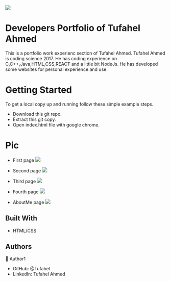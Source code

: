 ![](https://img.shields.io/badge/Microverse-blueviolet)

# Developers Portfolio of Tufahel Ahmed

This is a portfolio work experienc section of Tufahel Ahmed. Tufahel Ahmed is coding science 2017. He has coding experience on C,C++,Java,HTML,CSS,REACT and a little bit NodeJs. He has developed some websites for personal experience and use.


# Getting Started
To get a local copy up and running follow these simple example steps.

- Download this git repo.
- Extract this git copy.
- Open index.html file with google chrome.

# Pic

- First page
![](images/portfolio-1.png)

- Second page
![](images/portfolio-2.png)

- Third page
![](images/portfolio-3.png)

- Fourth page
![](images/portfolio-4.png)

- AboutMe page
![](images/about-me.png)

## Built With

- HTML/CSS


## Authors

👤 Author1

- GitHub: @Tufahel
- LinkedIn: Tufahel Ahmed
